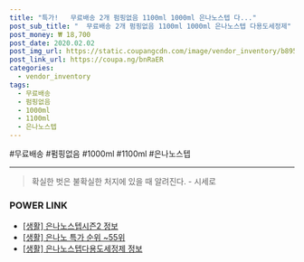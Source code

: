 ```yaml
--- 
title: "특가!   무료배송 2개 펌핑없음 1100ml 1000ml 은나노스텝 다..." 
post_sub_title: "  무료배송 2개 펌핑없음 1100ml 1000ml 은나노스텝 다용도세정제" 
post_money: ₩ 18,700 
post_date: 2020.02.02 
post_img_url: https://static.coupangcdn.com/image/vendor_inventory/b895/b2fc1d1f15e4258f66ff31614341f4491af459dac2061d0e5cd6e73df815.jpg 
post_link_url: https://coupa.ng/bnRaER 
categories: 
  - vendor_inventory 
tags: 
  - 무료배송 
  - 펌핑없음 
  - 1000ml 
  - 1100ml 
  - 은나노스텝 
--- 
```

  #무료배송 #펌핑없음 #1000ml #1100ml #은나노스텝 
<hr> 

> 확실한 벗은 불확실한 처지에 있을 때 알려진다. - 시세로 


### POWER LINK

* <a href="https://blog.naver.com/sakai111/221758202269" target="_blank"> [생활] 은나노스텝시즌2 정보 </a>
* <a href="https://blog.naver.com/sakai111/221793172374" target="_blank"> [생활] 은나노 특가 순위 ~55위</a>
* <a href="https://blog.naver.com/sakai111/221756966861" target="_blank"> [생활] 은나노스텝다용도세정제 정보 </a>
